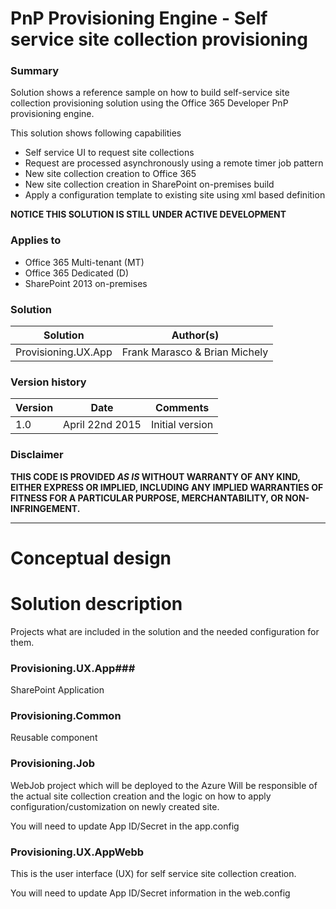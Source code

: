 # PnP Provisioning Engine - Self service site collection provisioning #

### Summary ###
Solution shows a reference sample on how to build self-service site collection provisioning solution using the Office 365 Developer PnP provisioning engine.

This solution shows following capabilities
- Self service UI to request site collections
- Request are processed asynchronously using a remote timer job pattern
- New site collection creation to Office 365
- New site collection creation in SharePoint on-premises build
- Apply a configuration template to existing site using xml based definition


**NOTICE THIS SOLUTION IS STILL UNDER ACTIVE DEVELOPMENT**


### Applies to ###
-  Office 365 Multi-tenant (MT)
-  Office 365 Dedicated (D)
-  SharePoint 2013 on-premises


### Solution ###
Solution | Author(s)
---------|----------
Provisioning.UX.App | Frank Marasco & Brian Michely

### Version history ###
Version  | Date | Comments
---------| -----| --------
1.0  | April 22nd 2015 | Initial version

### Disclaimer ###
**THIS CODE IS PROVIDED *AS IS* WITHOUT WARRANTY OF ANY KIND, EITHER EXPRESS OR IMPLIED, INCLUDING ANY IMPLIED WARRANTIES OF FITNESS FOR A PARTICULAR PURPOSE, MERCHANTABILITY, OR NON-INFRINGEMENT.**


----------

# Conceptual design #


# Solution description #
Projects what are included in the solution and the needed configuration for them. 

### Provisioning.UX.App###
SharePoint Application 

### Provisioning.Common ###
Reusable component  

### Provisioning.Job ###
WebJob project which will be deployed to the Azure Will be responsible of the actual site collection creation and the logic on how to apply configuration/customization on newly created site.

You will need to update App ID/Secret in the app.config

### Provisioning.UX.AppWebb ###
This is the user interface (UX) for self service site collection creation. 

You will need to update App ID/Secret information in the web.config

